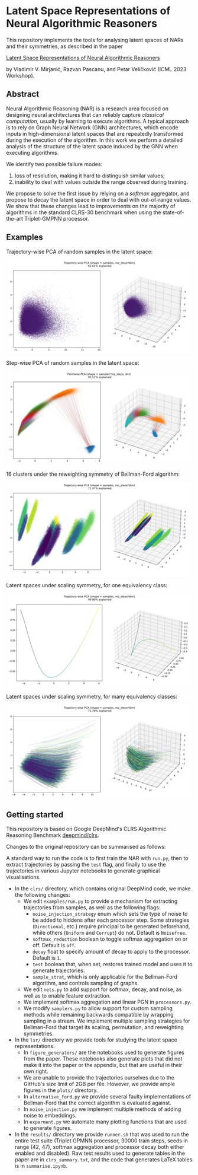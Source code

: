 # Latent Space Representations of Neural Algorithmic Reasoners

This repository implements the tools for analysing latent spaces of NARs and their symmetries, 
as described in the paper

[Latent Space Representations of Neural Algorithmic Reasoners]()

by Vladimir V. Mirjanić, Razvan Pascanu, and Petar Veličković (ICML 2023 Workshop).

## Abstract

Neural Algorithmic Reasoning (NAR) is a research area focused on designing neural 
architectures that can reliably capture _classical computation_, usually by 
learning to execute algorithms. A typical approach is to rely on Graph Neural Network (GNN)
architectures, which encode inputs in high-dimensional latent spaces that are repeatedly 
transformed during the execution of the algorithm. In this work we perform a detailed 
analysis of the structure of the latent space induced by the GNN when executing algorithms. 

We identify two possible failure modes: 
1. loss of resolution, making it hard to distinguish similar values; 
2. inability to deal with values outside the range observed during training. 

We propose to solve the first issue by relying on a _softmax_ aggregator, and propose to 
decay the latent space in order to deal with out-of-range values. We show that these changes
lead to improvements on the majority of algorithms in the standard CLRS-30 benchmark when 
using the state-of-the-art Triplet-GMPNN processor.

## Examples

Trajectory-wise PCA of random samples in the latent space:

![](lsr/plots/random_noisefree_trajwise.png)

Step-wise PCA of random samples in the latent space:

![](lsr/plots/random_noisefree_stepwise_global.png)

16 clusters under the reweighting symmetry of Bellman-Ford algorithm:

![](lsr/plots/random_johnson_n16_noisefree_alt_trajwise.png)

Latent spaces under scaling symmetry, for one equivalency class:

![](lsr/plots/linear_noisefree_alt_trajwise.png)

Latent spaces under scaling symmetry, for many equivalency classes:

![](lsr/plots/random_linear_noisefree_alt_trajwise.png)

## Getting started

This repository is based on Google DeepMind's CLRS Algorithmic Reasoning Benchmark 
[deepmind/clrs](https://github.com/deepmind/clrs).

Changes to the original repository can be summarised as follows:

A standard way to run the code is to first train the NAR with ```run.py```, then to extract
trajectories by passing the ```test``` flag, and finally to use the trajectories in various
Jupyter notebooks to generate graphical visualisations.

* In the ```clrs/``` directory, which contains original DeepMind code, we make the following 
changes:
  * We edit ```examples/run.py``` to provide a mechanism for extracting trajectories from 
  samples, as well as the following flags:
    * ```noise_injection_strategy``` enum which sets the type of noise to be added to hiddens 
    after each processor step. Some strategies (```Directional```, etc.) require principal
    to be generated beforehand, while others (```Uniform``` and ```Corrupt```) do not. Default is
    ```Noisefree```.
    * ```softmax_reduction``` boolean to toggle softmax aggregation on or off. Default is 
    ```off```.
    * ```decay``` float to specify amount of decay to apply to the processor. Default is ```1```.
    * ```test``` boolean that, when set, restores trained model and uses it to generate
    trajectories.
    * ```sample_strat```, which is only applicable for the Bellman-Ford algorithm, and controls
    sampling of graphs.
  * We edit ```nets.py``` to add support for softmax, decay, and noise, as well as to
  enable feature extraction.
  * We implement softmax aggregation and linear PGN in ```processors.py```.
  * We modify ```samplers.py``` to allow support for custom sampling methods while remaining
  backwards compatible by wrapping sampling in a stream. We implement multiple sampling
  strategies for Bellman-Ford that target its scaling, permutation, and reweighting symmetries.
* In the ```lsr/``` directory we provide tools for studying the latent space representations.
  * In ```figure_generators/``` are the notebooks used to generate figures from the paper. 
  These notebooks also generate plots that did not make it into the paper or the appendix, 
  but that are useful in their own right.
  *  We are unable to provide the trajectories ourselves due to the GitHub's size limit of 
  2GB per file. However, we provide ample figures in the ```plots/``` directory.
  * In ```alternative_ford.py``` we provide several faulty implementations of Bellman-Ford that
  the correct algorithm is evaluated against.
  * In ```noise_injection.py``` we implement multiple methods of adding noise to embeddings.
  * In ```experment.py``` we automate many plotting functions that are used to generate figures.
* In the ```results/``` directory we provide ```runner.sh``` that was used to run 
the entire test suite (Triplet GPMNN processor, 30000 train steps, seeds in range (42, 47),
softmax aggregation and processor decay both either enabled and disabled). Raw test results 
used to generate tables in the paper are in ```clrs_summary.txt```, and the code that generates
LaTeX tables is in ```summarise.ipynb```.
